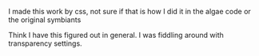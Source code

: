 I made this work by css, not sure if that is how I did it in the algae code or the original symbiants

Think I have this figured out in general. I was fiddling around with transparency settings.